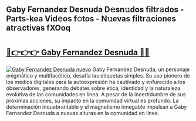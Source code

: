 ## Gaby Fernandez Desnuda D𝚎sn𝚞dos filtr𝚊dos - Parts-kea Vid𝚎os f𝚘tos - N𝚞evas filtr𝚊ciones atr𝚊ctivas fXOoq

# <h2><a href="http://mb48xs.tromn.icu/?c=Gaby+Fernandez+Desnuda">🔗👉👉👉 Gaby Fernandez Desnuda 🔗🔗</a></h2>

[![Gaby Fernandez Desnuda nuevo](https://i.imgur.com/pEAQMta.gif)](http://mb48xs.tromn.icu/?c=Gaby+Fernandez+Desnuda)
Gaby Fernandez Desnuda, un personaje enigmático y multifacético, desafía las etiquetas simples. Su uso pionero de los medios digitales para la autoexpresión ha cautivado y enfurecido a los observadores, generando debates sobre ética, identidad y la naturaleza evolutiva de las comunidades en línea. A pesar de la incertidumbre de sus próximas acciones, su impacto en la comunidad virtual es profundo. La determinación inquebrantable y el magnetismo innegable impulsan a Gaby Fernandez Desnuda a nuevas alturas en la comunidad en línea.
